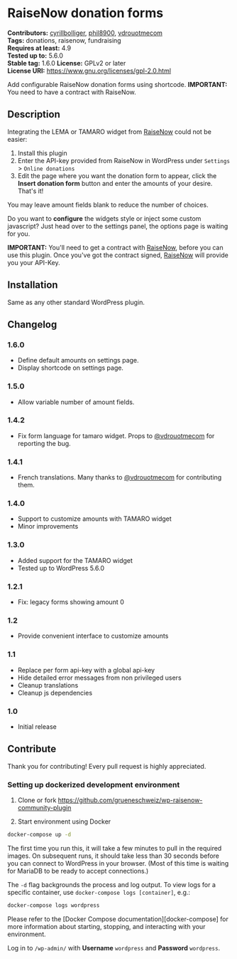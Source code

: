 # RaiseNow donation forms #
**Contributors:** [cyrillbolliger](https://profiles.wordpress.org/cyrillbolliger), [phil8900](https://github.com/phil8900/), [vdrouotmecom](https://profiles.wordpress.org/vdrouotmecom/)   
**Tags:** donations, raisenow, fundraising  
**Requires at least:** 4.9  
**Tested up to:** 5.6.0  
**Stable tag:** 1.6.0
**License:** GPLv2 or later    
**License URI:** https://www.gnu.org/licenses/gpl-2.0.html  

Add configurable RaiseNow donation forms using shortcode.
**IMPORTANT:** You need to have a contract with RaiseNow.  

## Description ##

Integrating the LEMA or TAMARO widget from [RaiseNow](https://raisenow.com/)
could not be easier:
1) Install this plugin
1) Enter the API-key provided from RaiseNow in WordPress under `Settings` >
   `Online donations`
1) Edit the page where you want the donation form to appear, click the **Insert
   donation form** button and enter the amounts of your desire. That's it!

You may leave amount fields blank to reduce the number of choices.

Do you want to **configure** the widgets style or inject some custom
javascript? Just head over to the settings panel, the options page is waiting
for you.

**IMPORTANT:** You'll need to get a contract with
[RaiseNow](https://raisenow.com/), before you can use this plugin. Once you've
got the contract signed, [RaiseNow](https://raisenow.com/) will provide you your
API-Key.

## Installation ##

Same as any other standard WordPress plugin.

## Changelog ##

### 1.6.0 ###
* Define default amounts on settings page.
* Display shortcode on settings page.

### 1.5.0 ###
* Allow variable number of amount fields.

### 1.4.2 ###
* Fix form language for tamaro widget. Props to [@vdrouotmecom](https://profiles.wordpress.org/vdrouotmecom/) for reporting the bug.

### 1.4.1 ###
* French translations. Many thanks to [@vdrouotmecom](https://profiles.wordpress.org/vdrouotmecom/) for contributing them.

### 1.4.0 ###
* Support to customize amounts with TAMARO widget
* Minor improvements

### 1.3.0 ###
* Added support for the TAMARO widget
* Tested up to WordPress 5.6.0

### 1.2.1 ###
* Fix: legacy forms showing amount 0 

### 1.2 ###
* Provide convenient interface to customize amounts

### 1.1 ###
* Replace per form api-key with a global api-key
* Hide detailed error messages from non privileged users
* Cleanup translations
* Cleanup js dependencies

### 1.0 ###
* Initial release

## Contribute ##

Thank you for contributing! Every pull request is highly appreciated.

### Setting up dockerized development environment

1. Clone or fork https://github.com/grueneschweiz/wp-raisenow-community-plugin

2. Start environment using Docker

```sh
docker-compose up -d
```

The first time you run this, it will take a few minutes to pull in the required
images. On subsequent runs, it should take less than 30 seconds before you can
connect to WordPress in your browser. (Most of this time is waiting for MariaDB
to be ready to accept connections.)

The `-d` flag backgrounds the process and log output. To view logs for a
specific container, use `docker-compose logs [container]`, e.g.:

```sh
docker-compose logs wordpress
```

Please refer to the [Docker Compose documentation][docker-compose] for more
information about starting, stopping, and interacting with your environment.

Log in to `/wp-admin/` with **Username** `wordpress` and **Password** `wordpress`.
